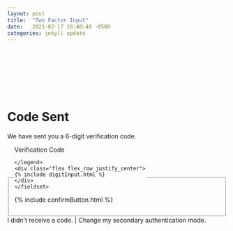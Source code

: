```yaml
---
layout: post
title:  "Two Factor Input"
date:   2021-02-17 10:40:48 -0500
categories: jekyll update
---
```

<div class="bg_acc flex justify_center texture_dust m-b_5">
<div class="b_n3 bg_primary br_3 br_circle br_solid br_white-9 flex_none m-b_n5 m-t_5 m-x_auto p_3 shadow_overlap-light c_white " style="width:100px;height:100px;align-content: center;justify-content: center;display: grid;">
<i class="fas fa-mobile-alt font_8 c_white"></i>
</div>
</div>
<div class="m_auto max-w_30 p-y_5">
<div class="reading-typography">
<h1>Code Sent</h1>
<p class="font_1">We have sent you a 6-digit verification code.</p>
</div>
<fieldset class="question font_ui br_none">
    <legend
            class="label-holder flex font-size_up font_medium p-y_2">
        <!----> <span class="flex_shrink">Verification Code
        </span>

    </legend>
    <div class="flex flex_row justify_center">
    {% include digitInput.html %}
    </div>
    </fieldset>
{% include confirmButton.html %}

</div>
<div class="br-t_1 br_solid br_black-3 bg_black-1 text_center p_3 m-t_auto shadow_n2"><a class="link c_primary-n1">I didn't receive a code.</a> |
<a class="link c_primary-n1">Change my secondary authentication mode.</a></div>